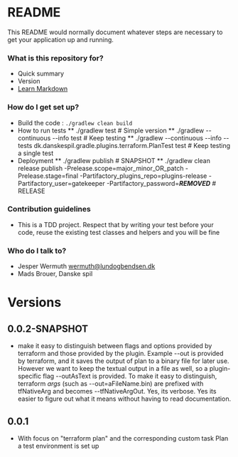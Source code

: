 # README #

This README would normally document whatever steps are necessary to get your application up and running.

### What is this repository for? ###

* Quick summary
* Version
* [Learn Markdown](https://bitbucket.org/tutorials/markdowndemo)

### How do I get set up? ###

* Build the code : ```./gradlew clean build```
* How to run tests
** ./gradlew test # Simple version
** ./gradlew --continuous --info test # Keep testing
** ./gradlew --continuous --info --tests dk.danskespil.gradle.plugins.terraform.PlanTest test # Keep testing a single test
*  Deployment
** ./gradlew publish # SNAPSHOT
** ./gradlew clean release publish -Prelease.scope=major_minor_OR_patch -Prelease.stage=final -Partifactory_plugins_repo=plugins-release -Partifactory_user=gatekeeper -Partifactory_password=***REMOVED*** # RELEASE

### Contribution guidelines ###

* This is a TDD project. Respect that by writing your test before your code, reuse the existing test classes and helpers and you will be fine

### Who do I talk to? ###

* Jesper Wermuth wermuth@lundogbendsen.dk
* Mads Brouer, Danske
 spil
 
# Versions

## 0.0.2-SNAPSHOT
* make it easy to distinguish between flags and options provided by terraform and 
those provided by the plugin. Example --out is provided by terraform, and it saves the output of
plan to a binary file for later use. However we want to keep the textual output in a file
as well, so a plugin-specific flag --outAsText is provided. To make it easy to distinguish,
terraform _args_ (such as --out=aFileName.bin) are prefixed with tfNativeArg and becomes --tfNativeArgOut.
Yes, its verbose. Yes its easier to figure out what it means without having to read documentation.

## 0.0.1
* With focus on "terraform plan" and the corresponding custom task Plan a test environment is set up

